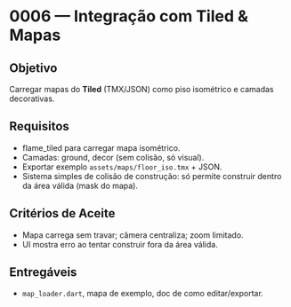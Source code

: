 # 0006 — Integração com Tiled & Mapas

## Objetivo
Carregar mapas do **Tiled** (TMX/JSON) como piso isométrico e camadas decorativas.

## Requisitos
- flame_tiled para carregar mapa isométrico.
- Camadas: ground, decor (sem colisão, só visual).
- Exportar exemplo `assets/maps/floor_iso.tmx` + JSON.
- Sistema simples de colisão de construção: só permite construir dentro da área válida (mask do mapa).

## Critérios de Aceite
- Mapa carrega sem travar; câmera centraliza; zoom limitado.
- UI mostra erro ao tentar construir fora da área válida.

## Entregáveis
- `map_loader.dart`, mapa de exemplo, doc de como editar/exportar.
